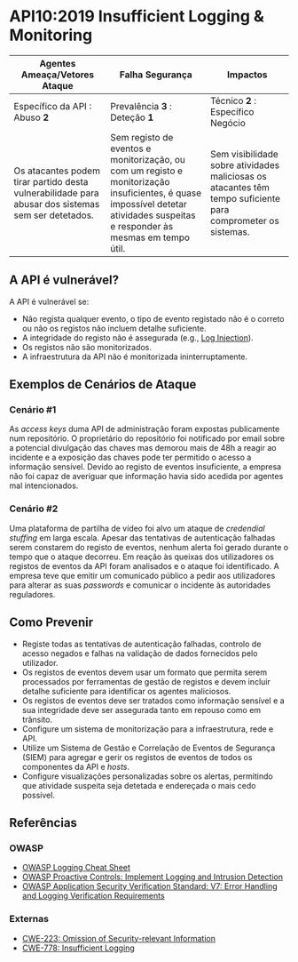 API10:2019 Insufficient Logging & Monitoring
============================================

| Agentes Ameaça/Vetores Ataque | Falha Segurança | Impactos |
| - | - | - |
| Específico da API : Abuso **2** | Prevalência **3** : Deteção **1** | Técnico **2** : Específico Negócio |
| Os atacantes podem tirar partido desta vulnerabilidade para abusar dos sistemas sem ser detetados. | Sem registo de eventos e monitorização, ou com um registo e monitorização insuficientes, é quase impossível detetar atividades suspeitas e responder às mesmas em tempo útil. | Sem visibilidade sobre atividades maliciosas os atacantes têm tempo suficiente para comprometer os sistemas. |

## A API é vulnerável?

A API é vulnerável se:

* Não regista qualquer evento, o tipo de evento registado não é o correto ou não
  os registos não incluem detalhe suficiente.
* A integridade do registo não é assegurada (e.g., [Log Injection][1]).
* Os registos não são monitorizados.
* A infraestrutura da API não é monitorizada ininterruptamente.

## Exemplos de Cenários de Ataque

### Cenário #1

As _access keys_ duma API de administração foram expostas publicamente num
repositório. O proprietário do repositório foi notificado por email sobre a
potencial divulgação das chaves mas demorou mais de 48h a reagir ao incidente e
a exposição das chaves pode ter permitido o acesso a informação sensível. Devido
ao registo de eventos insuficiente, a empresa não foi capaz de averiguar que
informação havia sido acedida por agentes mal intencionados.

### Cenário #2

Uma plataforma de partilha de vídeo foi alvo um ataque de _credendial stuffing_
em larga escala. Apesar das tentativas de autenticação falhadas serem constarem
do registo de eventos, nenhum alerta foi gerado durante o tempo que o ataque
decorreu. Em reação às queixas dos utilizadores os registos de eventos da API
foram analisados e o ataque foi identificado. A empresa teve que emitir um
comunicado público a pedir aos utilizadores para alterar as suas _passwords_ e
comunicar o incidente às autoridades reguladores.

## Como Prevenir

* Registe todas as tentativas de autenticação falhadas, controlo de acesso
  negados e falhas na validação de dados fornecidos pelo utilizador.
* Os registos de eventos devem usar um formato que permita serem processados por
  ferramentas de gestão de registos e devem incluir detalhe suficiente para
  identificar os agentes maliciosos.
* Os registos de eventos deve ser tratados como informação sensível e a sua
  integridade deve ser assegurada tanto em repouso como em trânsito.
* Configure um sistema de monitorização para a infraestrutura, rede e API.
* Utilize um Sistema de Gestão e Correlação de Eventos de Segurança (SIEM) para
  agregar e gerir os registos de eventos de todos os componentes da API e
  _hosts_.
* Configure visualizações personalizadas sobre os alertas, permitindo que
  atividade suspeita seja detetada e endereçada o mais cedo possível.

## Referências

### OWASP

* [OWASP Logging Cheat Sheet][2]
* [OWASP Proactive Controls: Implement Logging and Intrusion Detection][3]
* [OWASP Application Security Verification Standard: V7: Error Handling and
  Logging Verification Requirements][4]

### Externas

* [CWE-223: Omission of Security-relevant Information][5]
* [CWE-778: Insufficient Logging][6]

[1]: https://owasp.org/www-community/attacks/Log_Injection
[2]: https://github.com/OWASP/CheatSheetSeries/blob/master/cheatsheets/Logging_Cheat_Sheet.md
[3]: https://owasp.org/www-project-proactive-controls/
[4]: https://github.com/OWASP/ASVS/blob/master/4.0/en/0x15-V7-Error-Logging.md
[5]: https://cwe.mitre.org/data/definitions/223.html
[6]: https://cwe.mitre.org/data/definitions/778.html
